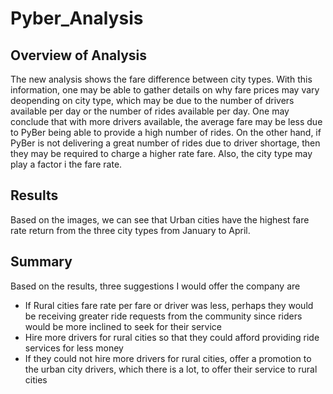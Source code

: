 # Pyber_Analysis
## Overview of Analysis
The new analysis shows the fare difference between city types. With this information, one may be able to gather details on why fare prices may vary deopending on city type, which may be due to the number of drivers available per day or the number of rides available per day. One may conclude that with more drivers available, the average fare may be less due to PyBer being able to provide a high number of rides. On the other hand, if PyBer is not delivering a great number of rides due to driver shortage, then they may be required to charge a higher rate fare.  Also, the city type may play a factor i the fare rate.
## Results
Based on the images, we can see that Urban cities have the highest fare rate return from the three city types from January to April.
## Summary
Based on the results, three suggestions I would offer the company are
* If Rural cities fare rate per fare or driver was less, perhaps they would be receiving greater ride requests from the community since riders would be more inclined to seek for their service
* Hire more drivers for rural cities so that they could afford providing ride services for less money
* If they could not hire more drivers for rural cities, offer a promotion to the urban city drivers, which there is a lot, to offer their service to rural cities 
